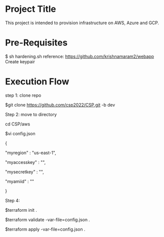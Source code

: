 Project Title
=====================
This project is intended to provision infrastructure on AWS, Azure and GCP.

Pre-Requisites
============================
$ sh hardening.sh reference: https://github.com/krishnamaram2/webapp
Create keypair

Execution Flow
=====================

step 1: clone repo

$git clone https://github.com/csp2022/CSP.git -b dev


Step 2: move to directory

cd CSP/aws

$vi config.json

{

"myregion" : "us-east-1",

"myaccesskey" : "",

"mysecretkey" : "",

"myamiid" : ""

}


Step 4:

$terraform init .

$terraform validate -var-file=config.json .

$terraform apply -var-file=config.json .
